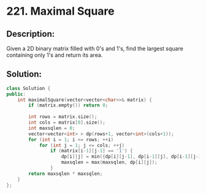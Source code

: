 # 221. Maximal Square

## Description:

Given a 2D binary matrix filled with 0's and 1's, find the largest square containing only 1's and return its area.

## Solution:

```c++
class Solution {
public:
    int maximalSquare(vector<vector<char>>& matrix) {
        if (matrix.empty()) return 0;
        
        int rows = matrix.size();
        int cols = matrix[0].size();
        int maxsqlen = 0;
        vector<vector<int> > dp(rows+1, vector<int>(cols+1));
        for (int i = 1; i <= rows; ++i)
            for (int j = 1; j <= cols; ++j)
                if (matrix[i-1][j-1] == '1') {
                    dp[i][j] = min({dp[i][j-1], dp[i-1][j], dp[i-1][j-1]}) + 1;
                    maxsqlen = max(maxsqlen, dp[i][j]);
                }
        return maxsqlen * maxsqlen;
    }
};
```

<!-- remark：

-  -->
